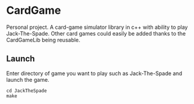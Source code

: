 # CardGame

Personal project. A card-game simulator library in c++ with ability to play Jack-The-Spade. Other card games could easily be added thanks to the CardGameLib being reusable.

## Launch
Enter directory of game you want to play such as Jack-The-Spade and launch the game.
```
cd JackTheSpade
make
```
